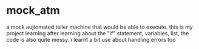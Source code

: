 # mock_atm
a mock aujtomated teller machine that would be able to execute.
this is my project learning after learning about the "if" statement, variables, list,
the code is also quite messy. i learnt a bit use about handling errors too
